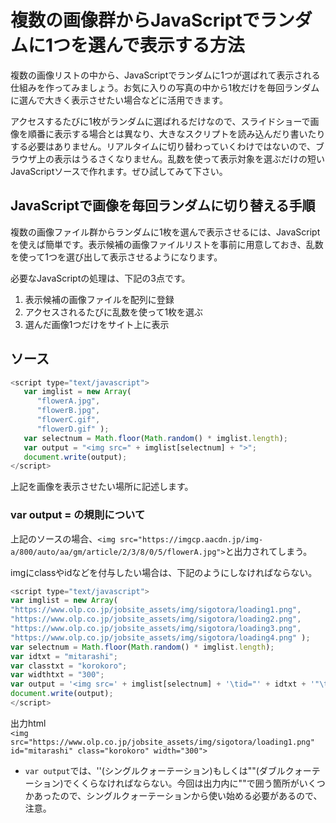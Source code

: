 # 複数の画像群からJavaScriptでランダムに1つを選んで表示する方法
複数の画像リストの中から、JavaScriptでランダムに1つが選ばれて表示される仕組みを作ってみましょう。お気に入りの写真の中から1枚だけを毎回ランダムに選んで大きく表示させたい場合などに活用できます。

アクセスするたびに1枚がランダムに選ばれるだけなので、スライドショーで画像を順番に表示する場合とは異なり、大きなスクリプトを読み込んだり書いたりする必要はありません。リアルタイムに切り替わっていくわけではないので、ブラウザ上の表示はうるさくなりません。乱数を使って表示対象を選ぶだけの短いJavaScriptソースで作れます。ぜひ試してみて下さい。

## JavaScriptで画像を毎回ランダムに切り替える手順
複数の画像ファイル群からランダムに1枚を選んで表示させるには、JavaScriptを使えば簡単です。表示候補の画像ファイルリストを事前に用意しておき、乱数を使って1つを選び出して表示させるようになります。

必要なJavaScriptの処理は、下記の3点です。

1. 表示候補の画像ファイルを配列に登録
1. アクセスされるたびに乱数を使って1枚を選ぶ
1. 選んだ画像1つだけをサイト上に表示

## ソース

~~~javascript
<script type="text/javascript">
   var imglist = new Array(
      "flowerA.jpg",
      "flowerB.jpg",
      "flowerC.gif",
      "flowerD.gif" );
   var selectnum = Math.floor(Math.random() * imglist.length);
   var output = "<img src=" + imglist[selectnum] + ">";
   document.write(output);
</script>
~~~

上記を画像を表示させたい場所に記述します。

### var output = の規則について
上記のソースの場合、`<img src="https://imgcp.aacdn.jp/img-a/800/auto/aa/gm/article/2/3/8/0/5/flowerA.jpg">`と出力されてしまう。

imgにclassやidなどを付与したい場合は、下記のようにしなければならない。

~~~javascript
<script type="text/javascript">
var imglist = new Array(
"https://www.olp.co.jp/jobsite_assets/img/sigotora/loading1.png",
"https://www.olp.co.jp/jobsite_assets/img/sigotora/loading2.png",
"https://www.olp.co.jp/jobsite_assets/img/sigotora/loading3.png",
"https://www.olp.co.jp/jobsite_assets/img/sigotora/loading4.png" );
var selectnum = Math.floor(Math.random() * imglist.length);
var idtxt = "mitarashi";
var classtxt = "korokoro";
var widthtxt = "300";
var output = '<img src=' + imglist[selectnum] + '\tid="' + idtxt + '"\tclass="' + classtxt + '"\twidth="' + widthtxt + '">';
document.write(output);
</script>
~~~

出力html  
`<img src="https://www.olp.co.jp/jobsite_assets/img/sigotora/loading1.png" id="mitarashi" class="korokoro" width="300">`


* `var output`では、''(シングルクォーテーション)もしくは""(ダブルクォーテーション)でくくらなければならない。今回は出力内に""で囲う箇所がいくつかあったので、シングルクォーテーションから使い始める必要があるので、注意。
